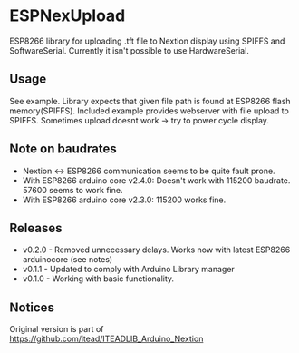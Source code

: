 # ESPNexUpload
ESP8266 library for uploading .tft file to Nextion display using SPIFFS and SoftwareSerial. Currently it isn't possible to use HardwareSerial.

## Usage
See example. Library expects that given file path is found at ESP8266 flash memory(SPIFFS). Included example provides webserver with file upload to SPIFFS. Sometimes upload doesnt work -> try to power cycle display.

## Note on baudrates
- Nextion <-> ESP8266 communication seems to be quite fault prone. 
- With ESP8266 arduino core v2.4.0: Doesn't work with 115200 baudrate. 
57600 seems to work fine. 
- With ESP8266 arduino core v2.3.0: 115200 works fine. 

## Releases
- v0.2.0 - Removed unnecessary delays. Works now with latest ESP8266 arduinocore (see notes)
- v0.1.1 - Updated to comply with Arduino Library manager
- v0.1.0 - Working with basic functionality. 

## Notices
Original version is part of https://github.com/itead/ITEADLIB_Arduino_Nextion
